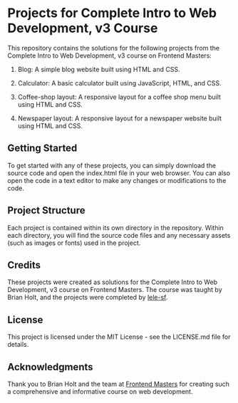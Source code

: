 # Projects for Complete Intro to Web Development, v3 Course

This repository contains the solutions for the following projects from the Complete Intro to Web Development, v3 course on Frontend Masters:

1. Blog: A simple blog website built using HTML and CSS.

2. Calculator: A basic calculator built using JavaScript, HTML, and CSS.

3. Coffee-shop layout: A responsive layout for a coffee shop menu built using HTML and CSS.

4. Newspaper layout: A responsive layout for a newspaper website built using HTML and CSS.

## Getting Started

To get started with any of these projects, you can simply download the source code and open the index.html file in your web browser. You can also open the code in a text editor to make any changes or modifications to the code.

## Project Structure

Each project is contained within its own directory in the repository. Within each directory, you will find the source code files and any necessary assets (such as images or fonts) used in the project.

## Credits

These projects were created as solutions for the Complete Intro to Web Development, v3 course on Frontend Masters. The course was taught by Brian Holt, and the projects were completed by [lele-sf](https://github.com/lele-sf).

## License

This project is licensed under the MIT License - see the LICENSE.md file for details.

## Acknowledgments

Thank you to Brian Holt and the team at [Frontend Masters](https://frontendmasters.com/) for creating such a comprehensive and informative course on web development.
